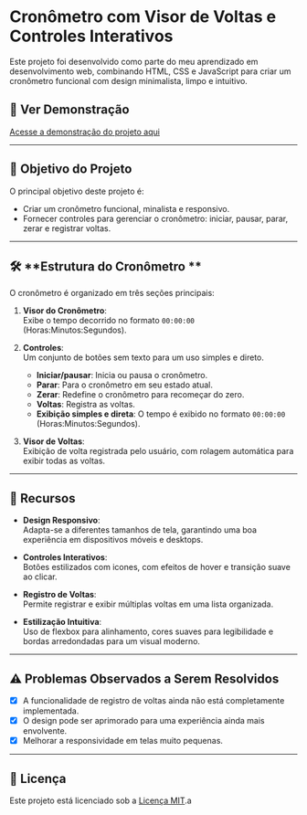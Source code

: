 # Cronômetro com Visor de Voltas e Controles Interativos

Este projeto foi desenvolvido como parte do meu aprendizado em desenvolvimento web, combinando HTML, CSS e JavaScript para criar um cronômetro funcional com design minimalista, limpo e intuitivo.

## 🔗 **Ver Demonstração**

[Acesse a demonstração do projeto aqui](https://brunomoraesdigital.github.io/cronometro/)

---

## 🎯 **Objetivo do Projeto**

O principal objetivo deste projeto é:

- Criar um cronômetro funcional, minalista e responsivo.
- Fornecer controles para gerenciar o cronômetro: iniciar, pausar, parar, zerar e registrar voltas.

---

## 🛠️ **Estrutura do Cronômetro **

O cronômetro é organizado em três seções principais:

1. **Visor do Cronômetro**:  
   Exibe o tempo decorrido no formato `00:00:00` (Horas:Minutos:Segundos).
2. **Controles**:  
   Um conjunto de botões sem texto para um uso simples e direto.
   - **Iniciar/pausar**: Inicia ou pausa o cronômetro.
   - **Parar**: Para o cronômetro em seu estado atual.
   - **Zerar**: Redefine o cronômetro para recomeçar do zero.
   - **Voltas**: Registra as voltas.
   - **Exibição simples e direta**: O tempo é exibido no formato `00:00:00` (Horas:Minutos:Segundos).


3. **Visor de Voltas**:  
   Exibição de volta registrada pelo usuário, com rolagem automática para exibir todas as voltas.

---

## 🌟 **Recursos**

- **Design Responsivo**:  
  Adapta-se a diferentes tamanhos de tela, garantindo uma boa experiência em dispositivos móveis e desktops.

- **Controles Interativos**:  
  Botões estilizados com icones, com efeitos de hover e transição suave ao clicar.

- **Registro de Voltas**:  
  Permite registrar e exibir múltiplas voltas em uma lista organizada.

- **Estilização Intuitiva**:  
  Uso de flexbox para alinhamento, cores suaves para legibilidade e bordas arredondadas para um visual moderno.

---

## ⚠️ **Problemas Observados a Serem Resolvidos**

- [x] A funcionalidade de registro de voltas ainda não está completamente implementada.
- [x] O design pode ser aprimorado para uma experiência ainda mais envolvente.
- [x] Melhorar a responsividade em telas muito pequenas.

---

## 📄 **Licença**

Este projeto está licenciado sob a [Licença MIT](https://opensource.org/licenses/MIT).a